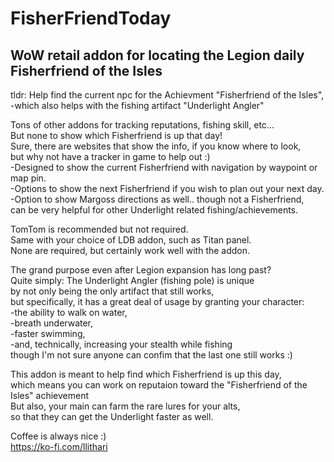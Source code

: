 # FisherFriendToday
## WoW retail addon for locating the Legion daily Fisherfriend of the Isles
tldr: Help find the current npc for the Achievment "Fisherfriend of the Isles", <br>
-which also helps with the fishing artifact "Underlight Angler"<br>

Tons of other addons for tracking reputations, fishing skill, etc...<br>
But none to show which Fisherfriend is up that day!<br>
Sure, there are websites that show the info, if you know where to look,<br>
but why not have a tracker in game to help out :)<br>
-Designed to show the current Fisherfriend with navigation by waypoint or map pin.<br>
-Options to show the next Fisherfriend if you wish to plan out your next day.<br>
-Option to show Margoss directions as well.. though not a Fisherfriend,<br>
 can be very helpful for other Underlight related fishing/achievements.<br>

TomTom is recommended but not required.<br>
Same with your choice of LDB addon, such as Titan panel.<br>
None are required, but certainly work well with the addon.<br>

The grand purpose even after Legion expansion has long past?<br>
Quite simply: The Underlight Angler (fishing pole) is unique<br>
by not only being the only artifact that still works,<br>
but specifically, it has a great deal of usage by granting your character:<br>
-the ability to walk on water,<br>
-breath underwater,<br>
-faster swimming,<br>
-and, technically, increasing your stealth while fishing<br>
though I'm not sure anyone can confim that the last one still works :)<br>

This addon is meant to help find which Fisherfriend is up this day,<br>
which means you can work on reputaion toward the "Fisherfriend of the Isles" achievement<br>
But also, your main can farm the rare lures for your alts,<br>
so that they can get the Underlight faster as well.<br>

Coffee is always nice :)<br>
https://ko-fi.com/llithari
